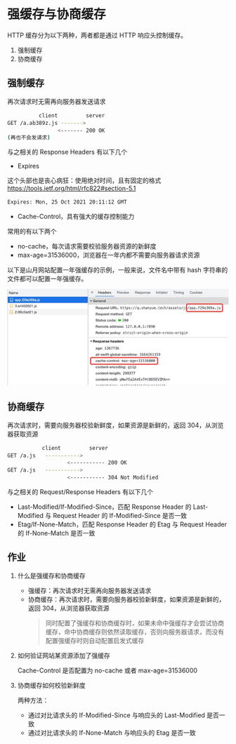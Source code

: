 # 强缓存与协商缓存

HTTP 缓存分为以下两种，两者都是通过 HTTP 响应头控制缓存。

1. 强制缓存
2. 协商缓存

## 强制缓存

再次请求时无需再向服务器发送请求

```bash
          client         server
GET /a.ab389z.js ------->
                <------- 200 OK
(再也不会发请求)
```

与之相关的 Response Headers 有以下几个

- Expires

这个头部也是丧心病狂：使用绝对时间，且有固定的格式 <https://tools.ietf.org/html/rfc822#section-5.1>

```bash
Expires: Mon, 25 Oct 2021 20:11:12 GMT
```

- Cache-Control，具有强大的缓存控制能力

常用的有以下两个

- no-cache，每次请求需要校验服务器资源的新鲜度
- max-age=31536000，浏览器在一年内都不需要向服务器请求资源

以下是山月网站配置一年强缓存的示例，一般来说，文件名中带有 hash 字符串的文件都可以配置一年强缓存。

![13-1](./img/13-1.jpg)

## 协商缓存

再次请求时，需要向服务器校验新鲜度，如果资源是新鲜的，返回 304，从浏览器获取资源

```bash
           client         server
GET /a.js   ----------->
                   <----------- 200 OK
GET /a.js   ----------->
                   <----------- 304 Not Modified
```

与之相关的 Request/Response Headers 有以下几个

- Last-Modified/If-Modified-Since，匹配 Response Header 的 Last-Modified 与 Request Header 的 If-Modified-Since 是否一致
- Etag/If-None-Match，匹配 Response Header 的 Etag 与 Request Header 的 If-None-Match 是否一致

## 作业

1. 什么是强缓存和协商缓存

   - 强缓存：再次请求时无需再向服务器发送请求
   - 协商缓存：再次请求时，需要向服务器校验新鲜度，如果资源是新鲜的，返回 304，从浏览器获取资源
     > 同时配置了强缓存和协商缓存时，如果未命中强缓存才会尝试协商缓存，命中协商缓存则依然读取缓存，否则向服务器请求，而没有配置强缓存时则自动配置启发式缓存

2. 如何验证网站某资源添加了强缓存

   Cache-Control 是否配置为 no-cache 或者 max-age=31536000

3. 协商缓存如何校验新鲜度

   两种方法：

   - 通过对比请求头的 If-Modified-Since 与响应头的 Last-Modified 是否一致
   - 通过对比请求头的 If-None-Match 与响应头的 Etag 是否一致
